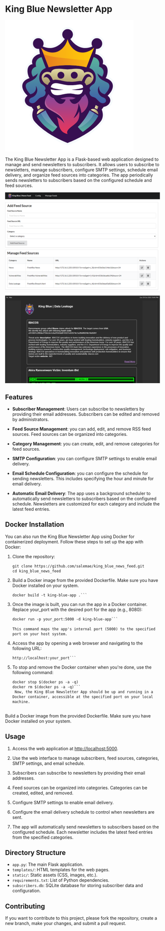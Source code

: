 # King Blue Newsletter App

![Insert Logo Here - Replace with Your App Logo](https://github.com/salemae/king_blue_news_feed/blob/main/static/logo.png)

The King Blue Newsletter App is a Flask-based web application designed to manage and send newsletters to subscribers. It allows users to subscribe to newsletters, manage subscribers, configure SMTP settings, schedule email delivery, and organize feed sources into categories. The app periodically sends newsletters to subscribers based on the configured schedule and feed sources.

![Screenshot 1 - Home Page](https://github.com/salemae/king_blue_news_feed/blob/main/screenshots/Screenshot_2.png)
![Screenshot 2 - Subscriber Management](https://github.com/salemae/king_blue_news_feed/blob/main/screenshots/Screenshot_3.png)

## Features

- **Subscriber Management**: Users can subscribe to newsletters by providing their email addresses. Subscribers can be edited and removed by administrators.

- **Feed Source Management**: you can add, edit, and remove RSS feed sources. Feed sources can be organized into categories.

- **Category Management**: you can create, edit, and remove categories for feed sources.

- **SMTP Configuration**: you can configure SMTP settings to enable email delivery.

- **Email Schedule Configuration**: you can configure the schedule for sending newsletters. This includes specifying the hour and minute for email delivery.

- **Automatic Email Delivery**: The app uses a background scheduler to automatically send newsletters to subscribers based on the configured schedule. Newsletters are customized for each category and include the latest feed entries.


## Docker Installation

You can also run the King Blue Newsletter App using Docker for containerized deployment. Follow these steps to set up the app with Docker:

1. Clone the repository:

   ```shell
   git clone https://github.com/salemae/king_blue_news_feed.git
   cd king_blue_news_feed
   ```

2. Build a Docker image from the provided Dockerfile. Make sure you have Docker installed on your system.

   ```shell
   docker build -t king-blue-app .```

3. Once the image is built, you can run the app in a Docker container. Replace your_port with the desired port for the app (e.g., 8080):

   ```shell
   docker run -p your_port:5000 -d king-blue-app```

   This command maps the app's internal port (5000) to the specified port on your host system.

4. Access the app by opening a web browser and navigating to the following URL:

   ```shell
   http://localhost:your_port```

5. To stop and remove the Docker container when you're done, use the following command:

   ```shell
   docker stop $(docker ps -a -q)
   docker rm $(docker ps -a -q)```
    Now, the King Blue Newsletter App should be up and running in a Docker container, accessible at the specified port on your local machine.


Build a Docker image from the provided Dockerfile. Make sure you have Docker installed on your system.

## Usage

1. Access the web application at [http://localhost:5000](http://localhost:5000).

2. Use the web interface to manage subscribers, feed sources, categories, SMTP settings, and email schedule.

3. Subscribers can subscribe to newsletters by providing their email addresses.

4. Feed sources can be organized into categories. Categories can be created, edited, and removed.

5. Configure SMTP settings to enable email delivery.

6. Configure the email delivery schedule to control when newsletters are sent.

7. The app will automatically send newsletters to subscribers based on the configured schedule. Each newsletter includes the latest feed entries from the specified categories.

## Directory Structure

- `app.py`: The main Flask application.
- `templates/`: HTML templates for the web pages.
- `static/`: Static assets (CSS, images, etc.).
- `requirements.txt`: List of Python dependencies.
- `subscribers.db`: SQLite database for storing subscriber data and configuration.

## Contributing

If you want to contribute to this project, please fork the repository, create a new branch, make your changes, and submit a pull request.
